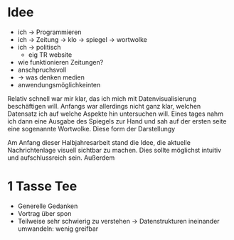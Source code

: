 # Idee
* ich -> Programmieren
* ich -> Zeitung -> klo -> spiegel -> wortwolke
* ich -> politisch
  * eig TR website
* wie funktionieren Zeitungen?
* anschpruchsvoll
* -> was denken medien
* anwendungsmöglichkeinten

Relativ schnell war mir klar, das ich mich mit Datenvisualisierung beschäftigen will. Anfangs war allerdings nicht ganz klar, welchen Datensatz ich auf welche Aspekte hin untersuchen will. Eines tages nahm ich dann eine Ausgabe des Spiegels zur Hand und sah auf der ersten seite eine sogenannte Wortwolke. Diese form der Darstellungy

Am Anfang dieser Halbjahresarbeit stand die Idee, die aktuelle Nachrichtenlage visuell sichtbar zu machen. Dies sollte möglichst intuitiv und aufschlussreich sein. Außerdem

# 1 Tasse Tee

* Generelle Gedanken
* Vortrag über spon
* Teilweise sehr schwierig zu verstehen -> Datenstrukturen ineinander umwandeln: wenig greifbar
